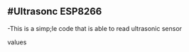 #Ultrasonc ESP8266
----------------------------
-This is a simp;le code that is able to read ultrasonic sensor


values
